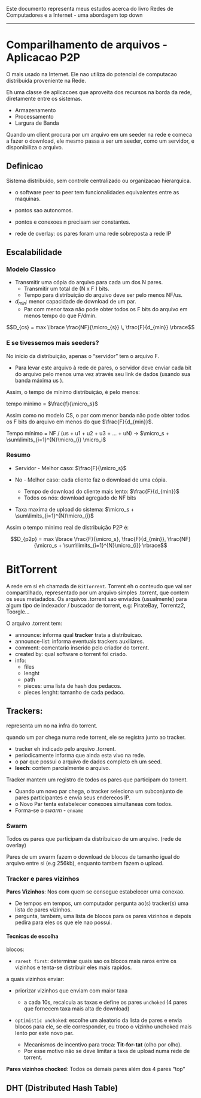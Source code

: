 Este documento representa meus estudos acerca do livro Redes de Computadores e a Internet - uma abordagem top down

---

# Comparilhamento de arquivos - Aplicacao P2P

O mais usado na Internet.
Ele nao utiliza do potencial de computacao distribuida proveniente na Rede.

Eh uma classe de aplicacoes que aproveita dos recursos na borda da rede, diretamente entre os sistemas.

- Armazenamento
- Processamento
- Largura de Banda

Quando um client procura por um arquivo em um seeder na rede e comeca a fazer o download, ele mesmo passa a ser um seeder, como um servidor, e disponibiliza o arquivo.

## Definicao
Sistema distribuido, sem controle centralizado ou organizacao hierarquica.
- o software peer to peer tem funcionalidades equivalentes entre as maquinas.
- pontos sao autonomos.
- pontos e conexoes n precisam ser constantes.

- rede de overlay: os pares foram uma rede sobreposta a rede IP

## Escalabilidade

### Modelo Classico
- Transmitir uma cópia do arquivo para cada um dos N pares.
    - Transmitir um total de (N x F ) bits.
    - Tempo para distribuição do arquivo deve ser pelo menos NF/us.
- $d_{min}$: menor capacidade de download de um par.
    - Par com menor taxa não pode obter todos os F bits do arquivo em menos tempo do
que F/dmin.

$$D_{cs} = max \lbrace \frac{NF}{\micro_{s}} \, \frac{F}{d_{min}} \rbrace$$



### E se tivessemos mais seeders?
No início da distribuição, apenas o “servidor” tem o arquivo F.
- Para levar este arquivo à rede de pares, o servidor deve enviar cada bit do arquivo pelo menos uma vez através seu link de dados (usando sua banda máxima us ).

Assim, o tempo de mínimo distribuição, é pelo menos:

tempo minimo = $\frac{f}{\micro_s}$


Assim como no modelo CS, o par com menor banda não pode obter todos os F bits do arquivo em menos do que $\frac{F}{d_{min}}$.

Tempo mínimo = NF / (us + u1 + u2 + u3 + ... + uN) -> $\micro_s + \sum\limits_{i=1}^{N}\micro_{i} \micro_i$

### Resumo

- Servidor - Melhor caso:  $\frac{F}{\micro_s}$

- No - Melhor caso: cada cliente faz o download de uma cópia.
    - Tempo de download do cliente mais lento: $\frac{F}{d_{min}}$
    - Todos os nós: download agregado de NF bits

- Taxa maxima de upload do sistema: $\micro_s + \sum\limits_{i=1}^{N}\micro_{i}$

Assim o tempo mínimo real de distribuição P2P é:

$$D_{p2p} = max \lbrace \frac{F}{\micro_s}, \frac{F}{d_{min}}, \frac{NF}{\micro_s + \sum\limits_{i=1}^{N}\micro_{i}}  \rbrace$$


# BitTorrent
A rede em si eh chamada de `BitTorrent`. Torrent eh o conteudo que vai ser compartilhado, representado por um arquivo simples .torrent, que contem os seus metadados. Os arquivos .torrent sao enviados (usualmente) para algum tipo de indexador / buscador de torrent, e.g: PirateBay, Torrentz2, Toorgle...

O arquivo .torrent tem:
- announce: informa qual __tracker__ trata a distribuicao.
- announce-list: informa eventuais trackers auxiliares.
- comment: comentario inserido pelo criador do torrent.
- created by: qual software o torrent foi criado.
- info: 
    - files 
    - lenght 
    - path 
    - pieces: uma lista de hash dos pedacos.
    - pieces lenght: tamanho de cada pedaco.

## Trackers: 
representa um no na infra do torrent. 

quando um par chega numa rede torrent, ele se registra junto ao tracker. 
- tracker eh indicado pelo arquivo .torrent.
- periodicamente informa que ainda esta vivo na rede.
- o par que possui o arquivo de dados completo eh um seed.
- __leech__: contem parcialmente o arquivo.

Tracker mantem um registro de todos os pares que participam do torrent.

- Quando um novo par chega, o tracker seleciona um subconjunto de pares participantes e envia seus enderecos IP.
- o Novo Par tenta estabelecer conexoes simultaneas com todos.
- Forma-se o _swarm_ - `enxame`

### Swarm
Todos os pares que participam da distribuicao de um arquivo. (rede de overlay)

Pares de um swarm fazem o download de blocos de tamanho igual do arquivo entre si (e.g 256kb), enquanto tambem fazem o upload.

### Tracker e pares vizinhos
__Pares Vizinhos__: Nos com quem se consegue estabelecer uma conexao.
- De tempos em tempos, um computador pergunta ao(s) tracker(s) uma lista de pares vizinhos. 
- pergunta, tambem, uma lista de blocos para os pares vizinhos e depois pedira para eles os que ele nao possui.

#### Tecnicas de escolha
blocos:
- `rarest first`: determinar quais sao os blocos mais raros entre os vizinhos e tenta-se distribuir eles mais rapidos.

a quais vizinhos enviar:
- priorizar vizinhos que enviam com maior taxa
    - a cada 10s, recalcula as taxas e define os pares `unchoked` (4 pares que fornecem taxa mais alta de download)


- `optimistic unchoked`: escolhe um aleatorio da lista de pares e envia blocos para ele, se ele corresponder, eu troco o vizinho unchoked mais lento por este novo par.
    - Mecanismos de incentivo para troca: __Tit-for-tat__ (olho por olho).
    - Por esse motivo não se deve limitar a taxa de upload numa rede de torrent.

__Pares vizinhos chocked__:  Todos os demais pares além dos 4 pares “top”


## DHT (Distributed Hash Table)

